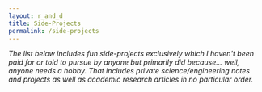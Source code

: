 ```yaml
---
layout: r_and_d
title: Side-Projects
permalink: /side-projects
---
```


_The list below includes fun side-projects exclusively which I haven't been paid for or told to pursue by anyone but primarily did because... well, anyone needs a hobby. That includes private science/engineering notes and projects as well as academic research articles in no particular order._ <!--General topics I am currently working on include:-->

<!--
<div class="tag_list"> 
    <div class="tag">integrated photonics</div>
    <div class="tag">design automation</div>
    <div class="tag">neurosymbolic artificial intelligence</div>
    <div class="tag">analog computing & electronics</div>
</div>    
-->
<div style="height: 20px;">
</div>
